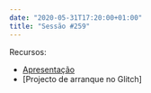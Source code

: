 ```yaml
---
date: "2020-05-31T17:20:00+01:00"
title: "Sessão #259"
---
```


Recursos:
- [Apresentação](https://bit.ly/cdlx-html1)
- [Projecto de arranque no Glitch]

